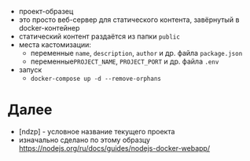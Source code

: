 * проект-образец
* это просто веб-сервер для статического контента, завёрнутый в docker-контейнер
* статический контент раздаётся из папки `public`
* места кастомизации:
  * переменные `name`, `description`, `author` и др. файла `package.json`
  * переменные`PROJECT_NAME`, `PROJECT_PORT` и др. файла `.env`
* запуск
  * `docker-compose up -d --remove-orphans`


# Далее
* [ndzp] - условное название текущего проекта
* изначально сделано по этому образцу https://nodejs.org/ru/docs/guides/nodejs-docker-webapp/
